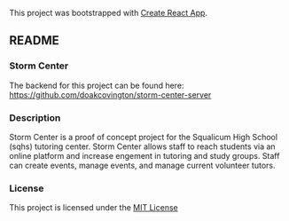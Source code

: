 This project was bootstrapped with [Create React App](https://github.com/facebook/create-react-app).

## README

### Storm Center

The backend for this project can be found here: https://github.com/doakcovington/storm-center-server

### Description

Storm Center is a proof of concept project for the Squalicum High School (sqhs) tutoring center. Storm Center allows staff to reach students via an online platform and increase engement in tutoring and study groups. Staff can create events, manage events, and manage current volunteer tutors.

### License 
This project is licensed under the [MIT License](https://opensource.org/licenses/MIT)
